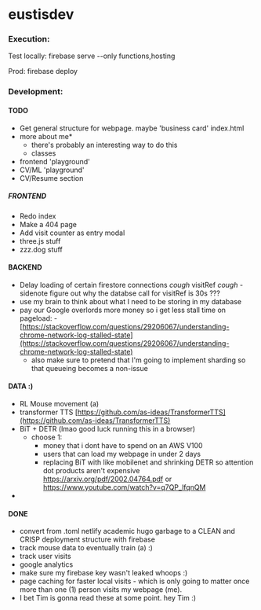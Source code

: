 # eustisdev

### Execution:

Test locally:
firebase serve --only functions,hosting

Prod:
firebase deploy

### Development:

#### TODO

- Get general structure for webpage. maybe 'business card' index.html
- more about me\*
  - there's probably an interesting way to do this
  - classes
- frontend 'playground'
- CV/ML 'playground'
- CV/Resume section

##### FRONTEND

- Redo index
- Make a 404 page
- Add visit counter as entry modal
- three.js stuff
- zzz.dog stuff

#### BACKEND

- Delay loading of certain firestore connections _cough_ visitRef _cough_ - sidenote figure out why the databse call for visitRef is 30s ???
- use my brain to think about what I need to be storing in my database
- pay our Google overlords more money so i get less stall time on pageload: - [https://stackoverflow.com/questions/29206067/understanding-chrome-network-log-stalled-state](https://stackoverflow.com/questions/29206067/understanding-chrome-network-log-stalled-state)
  - also make sure to pretend that I'm going to implement sharding so that queueing becomes a non-issue

#### DATA :)

- RL Mouse movement (a)
- transformer TTS [https://github.com/as-ideas/TransformerTTS](https://github.com/as-ideas/TransformerTTS)
- BiT + DETR (lmao good luck running this in a browser)
  - choose 1:
    - money that i dont have to spend on an AWS V100
    - users that can load my webpage in under 2 days
    - replacing BiT with like mobilenet and shrinking DETR so attention dot products aren't expensive https://arxiv.org/pdf/2002.04764.pdf or https://www.youtube.com/watch?v=q7QP_lfqnQM
-

#### DONE

- convert from .toml netlify academic hugo garbage to a CLEAN and CRISP deployment structure with firebase
- track mouse data to eventually train (a) :)
- track user visits
- google analytics
- make sure my firebase key wasn't leaked whoops :)
- page caching for faster local visits - which is only going to matter once more than one (1) person visits my webpage (me).
- I bet Tim is gonna read these at some point. hey Tim :)
